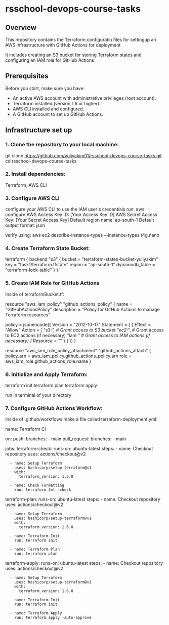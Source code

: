 # rsschool-devops-course-tasks

## Overview
This repository contains the Terraform configuratin files for settingup an AWS infrastructure with GitHub Actions for deployment

It includes creating an S3 bucket for storing Terraform states and configuring an IAM role for GitHub Actions


## Prerequisites
Before you start, make sure you have:

- An active AWS account with administrative privileges (root account).
- Terraform installed (version 1.6 or higher).
- AWS CLI installed and configured.
- A GitHub account to set up GitHub Actions.

## Infrastructure set up

### 1. Clone the repository to your local machine:
git clone https://github.com/yuliyakim01/rsschool-devops-course-tasks.git
cd rsschool-devops-course-tasks

### 2. Install dependencies:
Terraform, AWS CLI

### 3. Configure AWS CLI
configure your AWS CLI to use the IAM user's credentials
run: aws configure
AWS Access Key ID: [Your Access Key ID]
AWS Secret Access Key: [Your Secret Access Key]
Default region name: ap-south-1
Default output format: json

verify using: aws ec2 describe-instance-types --instance-types t4g.nano

### 4. Create Terraform State Bucket:
terraform {
    backend "s3" {
        bucket         = "terraform-states-bucket-yuliyakim"
        key            = "task1/terraform.tfstate"
        region         = "ap-south-1"
        dynamodb_table = "terraform-lock-table"
    }
}

### 5. Create IAM Role for GitHub Actions
Inside of terraformBucket.tf:

resource "aws_iam_policy" "github_actions_policy" {
  name        = "GitHubActionsPolicy"
  description = "Policy for GitHub Actions to manage Terraform resources"

  policy = jsonencode({
    Version = "2012-10-17"
    Statement = [
      {
        Effect = "Allow"
        Action = [
          "s3:*",         # Grant access to S3 bucket
          "ec2:*",        # Grant access to EC2 actions (if necessary)
          "iam:*"         # Grant access to IAM actions (if necessary)
        ]
        Resource = "*"
      }
    ]
  })
}

resource "aws_iam_role_policy_attachment" "github_actions_attach" {
  policy_arn = aws_iam_policy.github_actions_policy.arn
  role       = aws_iam_role.github_actions_role.name
}

### 6. Initialize and Apply Terraform:
terraform init
terraform plan
terraform apply

run in terminal of your directory

### 7. Configure GitHub Actions Workflow:
Inside of .github/workflows make a file called terraform-deployment.yml:

name: Terraform CI

on:
  push:
    branches:
      - main
  pull_request:
    branches:
      - main

jobs:
  terraform-check:
    runs-on: ubuntu-latest
    steps:
      - name: Checkout repository
        uses: actions/checkout@v2

      - name: Setup Terraform
        uses: hashicorp/setup-terraform@v1
        with:
          terraform_version: 1.6.0

      - name: Check Formatting
        run: terraform fmt -check

  terraform-plan:
    runs-on: ubuntu-latest
    steps:
      - name: Checkout repository
        uses: actions/checkout@v2

      - name: Setup Terraform
        uses: hashicorp/setup-terraform@v1
        with:
          terraform_version: 1.6.0

      - name: Terraform Init
        run: terraform init

      - name: Terraform Plan
        run: terraform plan

  terraform-apply:
    runs-on: ubuntu-latest
    steps:
      - name: Checkout repository
        uses: actions/checkout@v2

      - name: Setup Terraform
        uses: hashicorp/setup-terraform@v1
        with:
          terraform_version: 1.6.0

      - name: Terraform Init
        run: terraform init

      - name: Terraform Apply
        run: terraform apply -auto-approve


